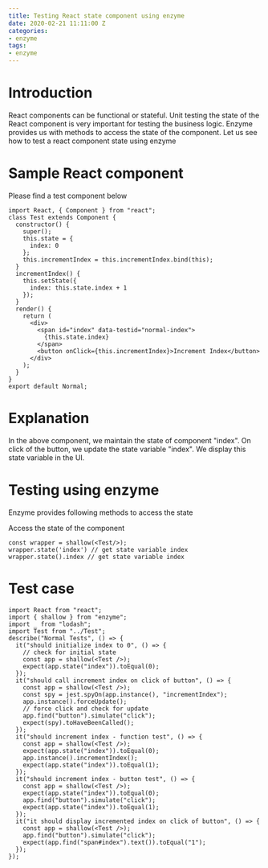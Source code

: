 ```yaml
---
title: Testing React state component using enzyme
date: 2020-02-21 11:11:00 Z
categories:
- enzyme
tags:
- enzyme
---
```


# Introduction
React components can be functional or stateful. Unit testing the state of the React component is very important for testing the business logic. Enzyme provides us with methods to access the state of the component. Let us see how to test a react component state using enzyme

# Sample React component

Please find a test component below

```
import React, { Component } from "react";
class Test extends Component {
  constructor() {
    super();
    this.state = {
      index: 0
    };
    this.incrementIndex = this.incrementIndex.bind(this);
  }
  incrementIndex() {
    this.setState({
      index: this.state.index + 1
    });
  }
  render() {
    return (
      <div>
        <span id="index" data-testid="normal-index">
          {this.state.index}
        </span>
        <button onClick={this.incrementIndex}>Increment Index</button>
      </div>
    );
  }
}
export default Normal;
```

# Explanation

In the above component, we maintain the state of component "index". On click of the button, we update the state variable "index". We display this state variable in the UI.

# Testing using enzyme

Enzyme provides following methods to access the state 

Access the state of the component

```
const wrapper = shallow(<Test/>);
wrapper.state('index') // get state variable index
wrapper.state().index // get state variable index
```

# Test case

```
import React from "react";
import { shallow } from "enzyme";
import _ from "lodash";
import Test from "../Test";
describe("Normal Tests", () => {
  it("should initialize index to 0", () => {
    // check for initial state
    const app = shallow(<Test />);
    expect(app.state("index")).toEqual(0);
  });
  it("should call increment index on click of button", () => {
    const app = shallow(<Test />);
    const spy = jest.spyOn(app.instance(), "incrementIndex");
    app.instance().forceUpdate();
    // force click and check for update
    app.find("button").simulate("click");
    expect(spy).toHaveBeenCalled();
  });
  it("should increment index - function test", () => {
    const app = shallow(<Test />);
    expect(app.state("index")).toEqual(0);
    app.instance().incrementIndex();
    expect(app.state("index")).toEqual(1);
  });
  it("should increment index - button test", () => {
    const app = shallow(<Test />);
    expect(app.state("index")).toEqual(0);
    app.find("button").simulate("click");
    expect(app.state("index")).toEqual(1);
  });
  it("it should display incremented index on click of button", () => {
    const app = shallow(<Test />);
    app.find("button").simulate("click");
    expect(app.find("span#index").text()).toEqual("1");
  });
});
```